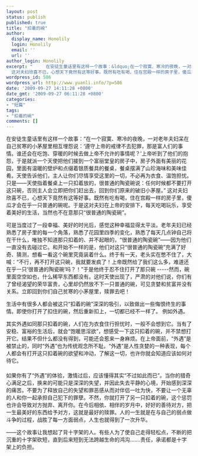 ```yaml
---
layout: post
status: publish
published: true
title: "扣着的碗"
author:
  display_name: Honolily
  login: Honolily
  email: ''
  url: ''
author_login: Honolily
excerpt: "     在安徒生童话里有这样一个故事：&ldquo;在一个寂寞、寒冷的夜晚，一对老年夫妇呆在自己贫寒的小茅屋里相互埋怨说：&lsquo;遵守上帝的戒律不去犯罪，那是富人们的事情。谁还会在吃饱、穿暖的时候去做上帝不允许的事情呢？&rsquo;上帝听到了他们的抱怨，于是就派一个天使把他们接到一个富丽堂皇的房子中，房子外面有美丽的花园，里面有温暖的壁炉和点缀着银质餐具的餐桌，餐桌摆满了山珍海味和美味佳肴。天使告诉他们，主人让你们尽情享受这里的一切，不必再为衣食、温饱担忧。只是&mdash;&mdash;天使指着餐桌上一只扣着放的，很普通的陶瓷碗说：任何时候都不要打开这只碗，否则主人会立即把你们赶出去，回到你们原来的破旧小茅屋。&rdquo;
  这对夫妇欣喜不已，心想天下竟然有这等好事。既然有吃有喝，住在宫殿一样的房子里，傻瓜才会在乎一只普通的碗呢。于是这对夫妇在上帝的安排下，每天吃喝玩乐，享受着美好的生活，当然也不在意那只&ldquo;很普通的陶瓷碗&rdquo;。"
wordpress_id: 586
wordpress_url: http://www.yuanli.info/?p=586
date: '2009-09-27 14:11:28 +0800'
date_gmt: '2009-09-27 06:11:28 +0800'
categories:
- "短篇"
tags:
- "扣着的碗"
comments: []
---
```

<p>     在安徒生童话里有这样一个故事：&ldquo;在一个寂寞、寒冷的夜晚，一对老年夫妇呆在自己贫寒的小茅屋里相互埋怨说：&lsquo;遵守上帝的戒律不去犯罪，那是富人们的事情。谁还会在吃饱、穿暖的时候去做上帝不允许的事情呢？&rsquo;上帝听到了他们的抱怨，于是就派一个天使把他们接到一个富丽堂皇的房子中，房子外面有美丽的花园，里面有温暖的壁炉和点缀着银质餐具的餐桌，餐桌摆满了山珍海味和美味佳肴。天使告诉他们，主人让你们尽情享受这里的一切，不必再为衣食、温饱担忧。只是&mdash;&mdash;天使指着餐桌上一只扣着放的，很普通的陶瓷碗说：任何时候都不要打开这只碗，否则主人会立即把你们赶出去，回到你们原来的破旧小茅屋。&rdquo; 这对夫妇欣喜不已，心想天下竟然有这等好事。既然有吃有喝，住在宫殿一样的房子里，傻瓜才会在乎一只普通的碗呢。于是这对夫妇在上帝的安排下，每天吃喝玩乐，享受着美好的生活，当然也不在意那只&ldquo;很普通的陶瓷碗&rdquo;。<a id="more"></a><a id="more-586"></a></p>
<p>     可是当度过了一段幸福、美好的时光后，感觉这种幸福显得太平淡。老年夫妇已经熟悉了房子里的每一个角落，熟悉了花园里四季的变化，熟悉了每天几点钟自己将在干什么，唯独不知道那只扣着的、并不起眼的，&ldquo;很普通的陶瓷碗&rdquo;&mdash;&mdash;因为他们一直没有去碰过它。和开始不一样的是，他们对这只&ldquo;很普通的陶瓷碗&rdquo;充满了好奇、猜测，想看一看这个碗里究竟装着什么。终于有一天，老头实在憋不住了，大喊：&ldquo;不行，再不打开这只碗，我就要发疯了！上帝既然给了我们这么多，难道还在乎一只&lsquo;很普通的陶瓷碗&rsquo;吗？！&rdquo;于是他终于忍不住打开了那只碗 -----然而，碗里面空空如也，什么稀罕东西都没有。这时天使出现了，严肃的对他们说，你们有了曾经渴望的荣华富贵，心里却仍然放不下一只普通的碗，可见贪婪和贫富并没有关系。立即回到你们自己贫寒的小茅屋里，赎罪去吧！</p>
<p>    生活中有很多人都会被这只&ldquo;扣着的碗&rdquo;深深的吸引，以致做出一些悔恨终生的事情。即使你打开了扣住的碗，然后重新扣上，一切都已经不一样了。 例如外遇。</p>
<p>    其实外遇如同那只扣着的碗，人们在为衣食住行担忧时，一般不会想到它。当有了安稳、富裕的生活后，就会&ldquo;饱暖思淫欲&rdquo;，想感受一下这只扣着的碗，并不禁想打开它。结果不但什么都没有得到，可能还会惹来一身麻烦。在上帝面前，&ldquo;外遇&rdquo;是被禁止的，同时&ldquo;外遇&rdquo;也为传统观念所不耻。&ldquo;外遇&rdquo;是人性贪婪的一种表现，每个人都会有打开这只扣着碗的欲望和冲动，了解这一切，也许你就会知道应该如何对待它。<br />
　<br />
    如果你有了&ldquo;外遇&rdquo;的体验，激情过后，应该懂得其实&ldquo;不过如此而已&rdquo;。当你的猎奇心满足之后，换来的可能只是深深的失望，并因此失去平静的心境，开始感到深深的痛苦。不要为了释放自己的失望和罪恶感从而对伴侣一吐为快，不要让一个无辜的人和你一起承担自己犯下的罪孽。不然，你就打开了另一只扣着的碗，这个惩罚也许会导致对方抛弃、离开你。在今后相依、相伴的岁月中，好好的善待对方，把一生最美好的东西给予对方，这就是最好的赎罪。人的一生就是在与自己的弱点做斗争的过程，战胜了每一方面弱点，人生也就得到了一次升华。</p>
<p>    &mdash;&mdash;这个故事让我想起了背十字架的人。有些人为了使自己走得轻松点，不断的把沉重的十字架砍短，直到后来短到无法跨越生命的鸿沟.......责任，承诺都是十字架上的负担。</p>
